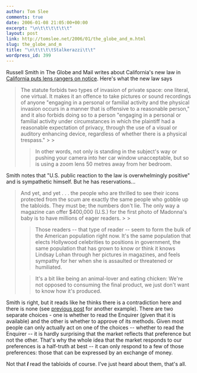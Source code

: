 ```yaml
---
author: Tom Slee
comments: true
date: 2006-01-08 21:05:00+00:00
excerpt: "\n\t\t\t\t\t\t"
layout: post
link: http://tomslee.net/2006/01/the_globe_and_m.html
slug: the_globe_and_m
title: "\n\t\t\t\tStalkerazzi\t\t"
wordpress_id: 399
---
```



				

Russell Smith in The Globe and Mail writes about California's new law in [California puts lens rangers on notice](http://www.theglobeandmail.com/servlet/story/LAC.20060105.RUSSELL05/TPStory/TPEntertainment/). Here's what the new law says


<blockquote>The statute forbids two types of invasion of private space: one literal, one virtual. It makes it an offence to take pictures or sound recordings of anyone "engaging in a personal or familial activity and the physical invasion occurs in a manner that is offensive to a reasonable person," and it also forbids doing so to a person "engaging in a personal or familial activity under circumstances in which the plaintiff had a reasonable expectation of privacy, through the use of a visual or auditory enhancing device, regardless of whether there is a physical trespass."
> 
> 

> 
> In other words, not only is standing in the subject's way or pushing your camera into her car window unacceptable, but so is using a zoom lens 50 metres away from her bedroom.
> 
> 
</blockquote>

Smith notes that "U.S. public reaction to the law is overwhelmingly positive" and is sympathetic himself. But he has reservations...

<blockquote>And yet, and yet . . . the people who are thrilled to see their icons protected from the scum are exactly the same people who gobble up the tabloids. They must be; the numbers don't lie. The only way a magazine can offer $400,000 (U.S.) for the first photo of Madonna's baby is to have millions of eager readers.
> 
> 

> 
> Those readers -- that type of reader -- seem to form the bulk of the American population right now. It's the same population that elects Hollywood celebrities to positions in government, the same population that has grown to know or think it knows Lindsay Lohan through her pictures in magazines, and feels sympathy for her when she is assaulted or threatened or humiliated.
> 
> 

> 
> It's a bit like being an animal-lover and eating chicken: We're not opposed to consuming the final product, we just don't want to know how it's produced.
> 
> </blockquote>

Smith is right, but it reads like he thinks there is a contradiction here and there is none (see [previous post](http://whimsley.typepad.com/whimsley/2006/01/footbinding_sea.html) for another example). There are two separate choices - one is whether to read the Enquirer (given that it is available) and the other is whether to approve of its methods. Given most people can only actually act on one of the choices -- whether to read the Enquirer -- it is hardly surprising that the market reflects that preference but not the other. That's why the whole idea that the market responds to our preferences is a half-truth at best -- it can only respond to a few of those preferences: those that can be expressed by an exchange of money.




Not that **_I_** read the tabloids of course. I've just heard about them, that's all.


		
